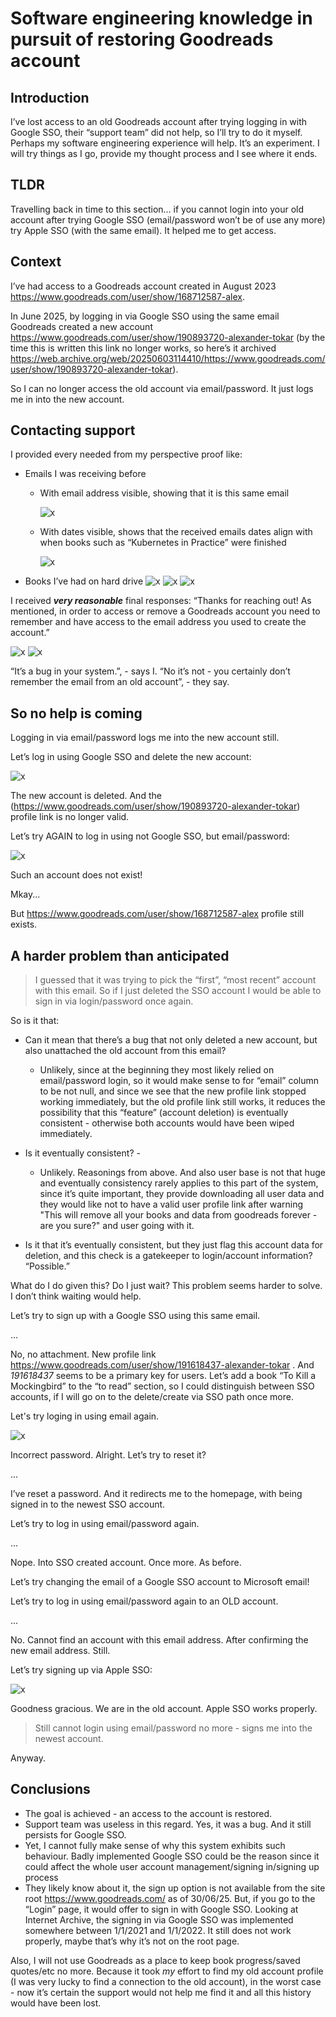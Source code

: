 # Software engineering knowledge in pursuit of restoring Goodreads account

## Introduction

I’ve lost access to an old Goodreads account after trying logging in with Google SSO, their “support team” did not help, so I’ll try to do it myself. Perhaps my software engineering experience will help. It’s an experiment. I will try things as I go, provide my thought process and I see where it ends.

## TLDR

Travelling back in time to this section… if you cannot login into your old account after trying Google SSO (email/password won’t be of use any more) try Apple SSO (with the same email). It helped me to get access.

## Context

I’ve had access to a Goodreads account created in August 2023 <https://www.goodreads.com/user/show/168712587-alex>.

In June 2025, by logging in via Google SSO using the same email Goodreads created a new account <https://www.goodreads.com/user/show/190893720-alexander-tokar> (by the time this is written this link no longer works, so here’s it archived <https://web.archive.org/web/20250603114410/https://www.goodreads.com/user/show/190893720-alexander-tokar>).

So I can no longer access the old account via email/password. It just logs me in into the new account.

## Contacting support

I provided every needed from my perspective proof like:

- Emails I was receiving before
  - With email address visible, showing that it is this same email

    ![x](/static/articles/engineering/restoring_goodreads_account/images/support/old_received_emails/with_email_account_shown.png)

  - With dates visible, shows that the received emails dates align with when books such as “Kubernetes in Practice” were finished

    ![x](/static/articles/engineering/restoring_goodreads_account/images/support/old_received_emails/with_dates.png)

- Books I’ve had on hard drive
    ![x](/static/articles/engineering/restoring_goodreads_account/images/support/books_on_hard_drive/1.png)
    ![x](/static/articles/engineering/restoring_goodreads_account/images/support/books_on_hard_drive/2.png)
    ![x](/static/articles/engineering/restoring_goodreads_account/images/support/books_on_hard_drive/3.png)

I received ***very reasonable*** final responses: “Thanks for reaching out! As mentioned, in order to access or remove a Goodreads account you need to remember and have access to the email address you used to create the account.”

![x](/static/articles/engineering/restoring_goodreads_account/images/support/final_responses/1.png)
![x](/static/articles/engineering/restoring_goodreads_account/images/support/final_responses/2.png)

“It’s a bug in your system.”, - says I.
“No it’s not - you certainly don’t remember the email from an old account”, - they say.

## So no help is coming

Logging in via email/password logs me into the new account still.

Let’s log in using Google SSO and delete the new account:

![x](/static/articles/engineering/restoring_goodreads_account/images/myself/deleting_2nd_account.png)

The new account is deleted. And the (<https://www.goodreads.com/user/show/190893720-alexander-tokar>) profile link is no longer valid.

Let’s try AGAIN to log in using not Google SSO, but email/password:

![x](/static/articles/engineering/restoring_goodreads_account/images/myself/email_does_not_exist_after_deleting_2nd_account.png)

Such an account does not exist!

Mkay...

But <https://www.goodreads.com/user/show/168712587-alex> profile still exists.

## A harder problem than anticipated

> I guessed that it was trying to pick the “first”, “most recent” account with this email. So if I just deleted the SSO account I would be able to sign in via login/password once again.

So is it that:

- Can it mean that there’s a bug that not only deleted a new account, but also unattached the old account from this email?
  - Unlikely, since at the beginning they most likely relied on email/password login, so it would make sense to for “email” column to be not null, and since we see that the new profile link stopped working immediately, but the old profile link still works, it reduces the possibility that this “feature” (account deletion) is eventually consistent - otherwise both accounts would have been wiped immediately.

- Is it eventually consistent? -
  - Unlikely. Reasonings from above. And also user base is not that huge and eventually consistency rarely applies to this part of the system, since it’s quite important, they provide downloading all user data and they would like not to have a valid user profile link after warning "This will remove all your books and data from goodreads forever - are you sure?" and user going with it.

- Is it that it’s eventually consistent, but they just flag this account data for deletion, and this check is a gatekeeper to login/account information? “Possible.”

What do I do given this? Do I just wait? This problem seems harder to solve. I don’t think waiting would help.

Let’s try to sign up with a Google SSO using this same email.

...

No, no attachment. New profile link <https://www.goodreads.com/user/show/191618437-alexander-tokar> . And *191618437* seems to be a primary key for users. Let’s add a book “To Kill a Mockingbird” to the “to read” section, so I could distinguish between SSO accounts, if I will go on to the delete/create via SSO path once more.

Let's try loging in using email again.

![x](/static/articles/engineering/restoring_goodreads_account/images/myself/wrong_password_after_creating_3rd_account.png)

Incorrect password. Alright. Let’s try to reset it?

...

I’ve reset a password. And it redirects me to the homepage, with being signed in to the newest SSO account.

Let’s try to log in using email/password again.

...

Nope. Into SSO created account. Once more. As before.

Let’s try changing the email of a Google SSO account to Microsoft email!

Let’s try to log in using email/password again to an OLD account.

...

No. Cannot find an account with this email address.
After confirming the new email address. Still.

Let’s try signing up via Apple SSO:

![x](/static/articles/engineering/restoring_goodreads_account/images/myself/success_with_apple_sso.png)

Goodness gracious. We are in the old account.
Apple SSO works properly.

> Still cannot login using email/password no more - signs me into the newest account.

Anyway.

## Conclusions

- The goal is achieved - an access to the account is restored.
- Support team was useless in this regard. Yes, it was a bug. And it still persists for Google SSO.
- Yet, I cannot fully make sense of why this system exhibits such behaviour. Badly implemented Google SSO could be the reason since it could affect the whole user account management/signing in/signing up process
- They likely know about it, the sign up option is not available from the site root <https://www.goodreads.com/> as of 30/06/25. But, if you go to the “Login” page, it would offer to sign in with Google SSO. Looking at Internet Archive, the signing in via Google SSO was implemented somewhere between 1/1/2021 and 1/1/2022. It still does not work properly, maybe that’s why it’s not on the root page.

Also, I will not use Goodreads as a place to keep book progress/saved quotes/etc no more. Because it took *my* effort to find my old account profile (I was very lucky to find a connection to the old account), in the worst case - now it’s certain the support would not help me find it and all this history would have been lost.
